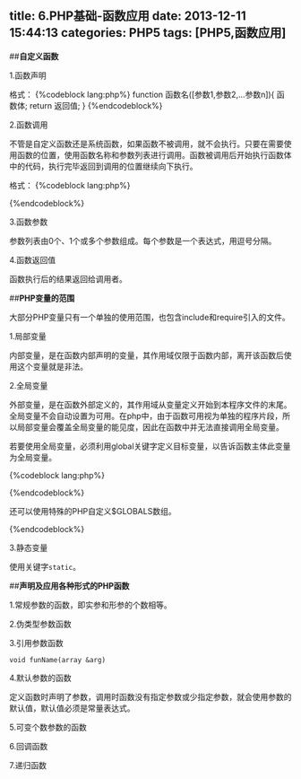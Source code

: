 title: 6.PHP基础-函数应用
date: 2013-12-11 15:44:13
categories: PHP5
tags: [PHP5,函数应用]
---
##**自定义函数**

1.函数声明

格式：
{%codeblock lang:php%}
function 函数名([参数1,参数2,...参数n]){
	函数体;
	return 返回值;
}
{%endcodeblock%}
<!--more-->
2.函数调用

不管是自定义函数还是系统函数，如果函数不被调用，就不会执行。只要在需要使用函数的位置，使用函数名称和参数列表进行调用。函数被调用后开始执行函数体中的代码，执行完毕返回到调用的位置继续向下执行。

格式：
{%codeblock lang:php%}
<?php
	table();

	function table(){

	}

	table();
?>
{%endcodeblock%}

3.函数参数

参数列表由0个、1个或多个参数组成。每个参数是一个表达式，用逗号分隔。

4.函数返回值

函数执行后的结果返回给调用者。

##**PHP变量的范围**

大部分PHP变量只有一个单独的使用范围，也包含include和require引入的文件。

1.局部变量

内部变量，是在函数内部声明的变量，其作用域仅限于函数内部，离开该函数后使用这个变量就是非法。

2.全局变量

外部变量，是在函数外部定义的，其作用域从变量定义开始到本程序文件的末尾。全局变量不会自动设置为可用。在php中，由于函数可用视为单独的程序片段，所以局部变量会覆盖全局变量的能见度，因此在函数中并无法直接调用全局变量。

若要使用全局变量，必须利用global关键字定义目标变量，以告诉函数主体此变量为全局变量。

{%codeblock lang:php%}
<?php
	$one = 200;
	$two = 100;

	function demo(){
		global $one,$two;

		echo "....";
	}
	
?>
{%endcodeblock%}

还可以使用特殊的PHP自定义$GLOBALS数组。
<?php
	$one = 200;
	$two = 100;

	function demo(){
		$GLOBALS['two'] = $GLOBALS['two'] + $GLOBALS['one'];

		echo "....";
	}
	
?>
{%endcodeblock%}


3.静态变量

使用关键字`static`。


##**声明及应用各种形式的PHP函数**

1.常规参数的函数，即实参和形参的个数相等。

2.伪类型参数函数

3.引用参数函数

	void funName(array &arg)

4.默认参数的函数

定义函数时声明了参数，调用时函数没有指定参数或少指定参数，就会使用参数的默认值，默认值必须是常量表达式。

5.可变个数参数的函数

6.回调函数

7.递归函数


